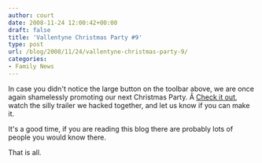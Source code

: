 ```yaml
---
author: court
date: 2008-11-24 12:00:42+00:00
draft: false
title: 'Vallentyne Christmas Party #9'
type: post
url: /blog/2008/11/24/vallentyne-christmas-party-9/
categories:
- Family News
---
```


In case you didn't notice the large button on the toolbar above, we are once again shamelessly promoting our next Christmas Party. Â [Check it out](http://www.vallentyne.com/blog/9th-annual-christmas-party/), watch the silly trailer we hacked together, and let us know if you can make it.

It's a good time, if you are reading this blog there are probably lots of people you would know there.

That is all.
